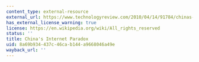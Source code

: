 ```yaml
---
content_type: external-resource
external_url: https://www.technologyreview.com/2010/04/14/91784/chinas-internet-paradox/
has_external_license_warning: true
license: https://en.wikipedia.org/wiki/All_rights_reserved
status: ''
title: China's Internet Paradox
uid: 8a69b934-437c-46ca-b144-a9668046a49e
wayback_url: ''
---
```

